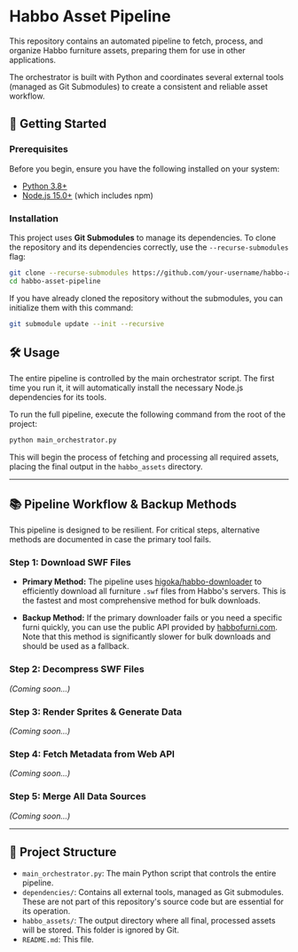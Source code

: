 # Habbo Asset Pipeline

This repository contains an automated pipeline to fetch, process, and organize Habbo furniture assets, preparing them for use in other applications.

The orchestrator is built with Python and coordinates several external tools (managed as Git Submodules) to create a consistent and reliable asset workflow.

## 🚀 Getting Started

### Prerequisites

Before you begin, ensure you have the following installed on your system:
- [Python 3.8+](https://www.python.org/)
- [Node.js 15.0+](https://nodejs.org/) (which includes npm)

### Installation

This project uses **Git Submodules** to manage its dependencies. To clone the repository and its dependencies correctly, use the `--recurse-submodules` flag:

```bash
git clone --recurse-submodules https://github.com/your-username/habbo-asset-pipeline.git
cd habbo-asset-pipeline
```

If you have already cloned the repository without the submodules, you can initialize them with this command:

```bash
git submodule update --init --recursive
```

## 🛠️ Usage

The entire pipeline is controlled by the main orchestrator script. The first time you run it, it will automatically install the necessary Node.js dependencies for its tools.

To run the full pipeline, execute the following command from the root of the project:

```bash
python main_orchestrator.py
```

This will begin the process of fetching and processing all required assets, placing the final output in the `habbo_assets` directory.

---

## 📚 Pipeline Workflow & Backup Methods

This pipeline is designed to be resilient. For critical steps, alternative methods are documented in case the primary tool fails.

### Step 1: Download SWF Files

-   **Primary Method:** The pipeline uses [higoka/habbo-downloader](https://github.com/higoka/habbo-downloader) to efficiently download all furniture `.swf` files from Habbo's servers. This is the fastest and most comprehensive method for bulk downloads.

-   **Backup Method:** If the primary downloader fails or you need a specific furni quickly, you can use the public API provided by [habbofurni.com](https://habbofurni.com/). Note that this method is significantly slower for bulk downloads and should be used as a fallback.

### Step 2: Decompress SWF Files
*(Coming soon...)*

### Step 3: Render Sprites & Generate Data
*(Coming soon...)*

### Step 4: Fetch Metadata from Web API
*(Coming soon...)*

### Step 5: Merge All Data Sources
*(Coming soon...)*

---

## 📂 Project Structure

-   `main_orchestrator.py`: The main Python script that controls the entire pipeline.
-   `dependencies/`: Contains all external tools, managed as Git submodules. These are not part of this repository's source code but are essential for its operation.
-   `habbo_assets/`: The output directory where all final, processed assets will be stored. This folder is ignored by Git.
-   `README.md`: This file.
